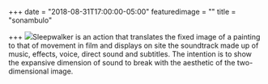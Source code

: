 +++
date = "2018-08-31T17:00:00-05:00"
featuredimage = ""
title = "sonambulo"

+++
![](/uploads/2018/10/13/sonambulo.jpg)Sleepwalker is an action that translates the fixed image of a painting to that of movement in film and displays on site the soundtrack made up of music, effects, voice, direct sound and subtitles. The intention is to show the expansive dimension of sound to break with the aesthetic of the two-dimensional image.